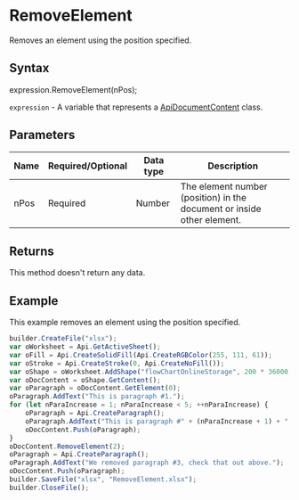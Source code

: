 # RemoveElement

Removes an element using the position specified.

## Syntax

expression.RemoveElement(nPos);

`expression` - A variable that represents a [ApiDocumentContent](../ApiDocumentContent.md) class.

## Parameters

| **Name** | **Required/Optional** | **Data type** | **Description** |
| ------------- | ------------- | ------------- | ------------- |
| nPos | Required | Number | The element number (position) in the document or inside other element. |

## Returns

This method doesn't return any data.

## Example

This example removes an element using the position specified.

```javascript
builder.CreateFile("xlsx");
var oWorksheet = Api.GetActiveSheet();
var oFill = Api.CreateSolidFill(Api.CreateRGBColor(255, 111, 61));
var oStroke = Api.CreateStroke(0, Api.CreateNoFill());
var oShape = oWorksheet.AddShape("flowChartOnlineStorage", 200 * 36000, 60 * 36000, oFill, oStroke, 0, 2 * 36000, 0, 3 * 36000);
var oDocContent = oShape.GetContent();
var oParagraph = oDocContent.GetElement(0);
oParagraph.AddText("This is paragraph #1.");
for (let nParaIncrease = 1; nParaIncrease < 5; ++nParaIncrease) {
	oParagraph = Api.CreateParagraph();
	oParagraph.AddText("This is paragraph #" + (nParaIncrease + 1) + ".");
	oDocContent.Push(oParagraph);
}
oDocContent.RemoveElement(2);
oParagraph = Api.CreateParagraph();
oParagraph.AddText("We removed paragraph #3, check that out above.");
oDocContent.Push(oParagraph);
builder.SaveFile("xlsx", "RemoveElement.xlsx");
builder.CloseFile();
```